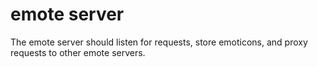 # emote server

The emote server should listen for requests, store emoticons, and proxy requests to other emote servers.
